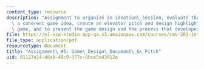 ```yaml
---
content_type: resource
description: "Assignment to organize an ideation\_session, evaluate the ideas for\
  \ a coherent game idea, create an elevator pitch and design highlights for the potential\
  \ game, and to present the game design and the process that developed it.\_"
file: https://ol-ocw-studio-app-qa.s3.amazonaws.com/courses/cms-301-introduction-to-game-design-methods-spring-2016/01127a14d6a848c9377c8bce5c43912a_MITCMS_301S16_Assigment5.pdf
file_type: application/pdf
resourcetype: Document
title: "Assignment\_#5: Game\_Design\_Document\_&\_Pitch"
uid: 01127a14-d6a8-48c9-377c-8bce5c43912a
---
```

